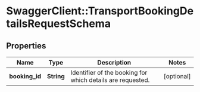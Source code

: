 # SwaggerClient::TransportBookingDetailsRequestSchema

## Properties
Name | Type | Description | Notes
------------ | ------------- | ------------- | -------------
**booking_id** | **String** | Identifier of the booking for which details are requested. | [optional] 

